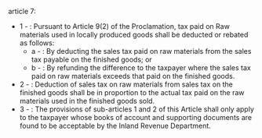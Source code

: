 article 7: 

<ul>
			<li>1 - : Pursuant to Article 9(2) of the Proclamation, tax paid on Raw materials used in locally produced goods shall be deducted or rebated as follows:<ul>
						<li>a - : By deducting the sales tax paid on raw materials from the sales tax payable on the finished goods; or<ul>
						</ul></li>						<li>b - : By refunding the difference to the taxpayer where the sales tax paid on raw materials exceeds that paid on the finished goods.<ul>
						</ul></li>			</ul></li>			<li>2 - : Deduction of sales tax on raw materials from sales tax on the finished goods shall be in proportion to the actual tax paid on the raw materials used in the finished goods sold. <ul>
			</ul></li>			<li>3 - : The provisions of sub-articles 1 and 2 of this Article shall only apply to the taxpayer whose books of account and supporting documents are found to be acceptable by the Inland Revenue Department. <ul>
			</ul></li></ul>
